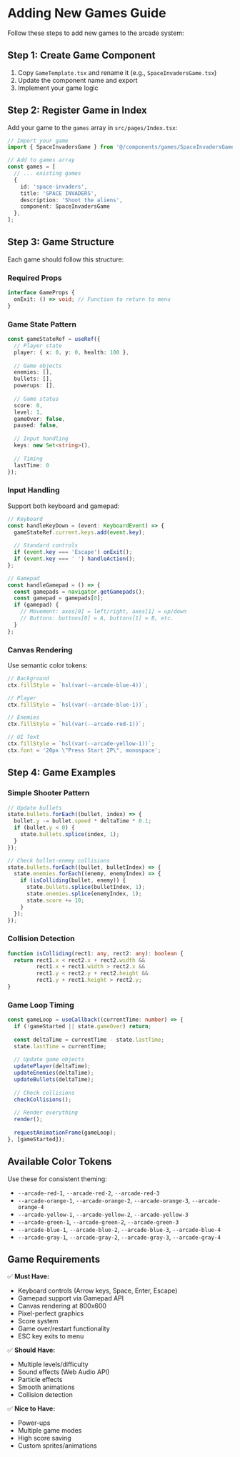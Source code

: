 # Adding New Games Guide

Follow these steps to add new games to the arcade system:

## Step 1: Create Game Component

1. Copy `GameTemplate.tsx` and rename it (e.g., `SpaceInvadersGame.tsx`)
2. Update the component name and export
3. Implement your game logic

## Step 2: Register Game in Index

Add your game to the `games` array in `src/pages/Index.tsx`:

```typescript
// Import your game
import { SpaceInvadersGame } from '@/components/games/SpaceInvadersGame';

// Add to games array
const games = [
  // ... existing games
  { 
    id: 'space-invaders', 
    title: 'SPACE INVADERS', 
    description: 'Shoot the aliens', 
    component: SpaceInvadersGame 
  },
];
```

## Step 3: Game Structure

Each game should follow this structure:

### Required Props
```typescript
interface GameProps {
  onExit: () => void; // Function to return to menu
}
```

### Game State Pattern
```typescript
const gameStateRef = useRef({
  // Player state
  player: { x: 0, y: 0, health: 100 },
  
  // Game objects
  enemies: [],
  bullets: [],
  powerups: [],
  
  // Game status
  score: 0,
  level: 1,
  gameOver: false,
  paused: false,
  
  // Input handling
  keys: new Set<string>(),
  
  // Timing
  lastTime: 0
});
```

### Input Handling
Support both keyboard and gamepad:

```typescript
// Keyboard
const handleKeyDown = (event: KeyboardEvent) => {
  gameStateRef.current.keys.add(event.key);
  
  // Standard controls
  if (event.key === 'Escape') onExit();
  if (event.key === ' ') handleAction();
};

// Gamepad
const handleGamepad = () => {
  const gamepads = navigator.getGamepads();
  const gamepad = gamepads[0];
  if (gamepad) {
    // Movement: axes[0] = left/right, axes[1] = up/down
    // Buttons: buttons[0] = A, buttons[1] = B, etc.
  }
};
```

### Canvas Rendering
Use semantic color tokens:

```typescript
// Background
ctx.fillStyle = `hsl(var(--arcade-blue-4))`;

// Player
ctx.fillStyle = `hsl(var(--arcade-blue-1))`;

// Enemies
ctx.fillStyle = `hsl(var(--arcade-red-1))`;

// UI Text
ctx.fillStyle = `hsl(var(--arcade-yellow-1))`;
ctx.font = '20px \"Press Start 2P\", monospace';
```

## Step 4: Game Examples

### Simple Shooter Pattern
```typescript
// Update bullets
state.bullets.forEach((bullet, index) => {
  bullet.y -= bullet.speed * deltaTime * 0.1;
  if (bullet.y < 0) {
    state.bullets.splice(index, 1);
  }
});

// Check bullet-enemy collisions
state.bullets.forEach((bullet, bulletIndex) => {
  state.enemies.forEach((enemy, enemyIndex) => {
    if (isColliding(bullet, enemy)) {
      state.bullets.splice(bulletIndex, 1);
      state.enemies.splice(enemyIndex, 1);
      state.score += 10;
    }
  });
});
```

### Collision Detection
```typescript
function isColliding(rect1: any, rect2: any): boolean {
  return rect1.x < rect2.x + rect2.width &&
         rect1.x + rect1.width > rect2.x &&
         rect1.y < rect2.y + rect2.height &&
         rect1.y + rect1.height > rect2.y;
}
```

### Game Loop Timing
```typescript
const gameLoop = useCallback((currentTime: number) => {
  if (!gameStarted || state.gameOver) return;
  
  const deltaTime = currentTime - state.lastTime;
  state.lastTime = currentTime;
  
  // Update game objects
  updatePlayer(deltaTime);
  updateEnemies(deltaTime);
  updateBullets(deltaTime);
  
  // Check collisions
  checkCollisions();
  
  // Render everything
  render();
  
  requestAnimationFrame(gameLoop);
}, [gameStarted]);
```

## Available Color Tokens

Use these for consistent theming:

- `--arcade-red-1`, `--arcade-red-2`, `--arcade-red-3`
- `--arcade-orange-1`, `--arcade-orange-2`, `--arcade-orange-3`, `--arcade-orange-4`
- `--arcade-yellow-1`, `--arcade-yellow-2`, `--arcade-yellow-3`
- `--arcade-green-1`, `--arcade-green-2`, `--arcade-green-3`
- `--arcade-blue-1`, `--arcade-blue-2`, `--arcade-blue-3`, `--arcade-blue-4`
- `--arcade-gray-1`, `--arcade-gray-2`, `--arcade-gray-3`, `--arcade-gray-4`

## Game Requirements

✅ **Must Have:**
- Keyboard controls (Arrow keys, Space, Enter, Escape)
- Gamepad support via Gamepad API
- Canvas rendering at 800x600
- Pixel-perfect graphics
- Score system
- Game over/restart functionality
- ESC key exits to menu

✅ **Should Have:**
- Multiple levels/difficulty
- Sound effects (Web Audio API)
- Particle effects
- Smooth animations
- Collision detection

✅ **Nice to Have:**
- Power-ups
- Multiple game modes
- High score saving
- Custom sprites/animations
